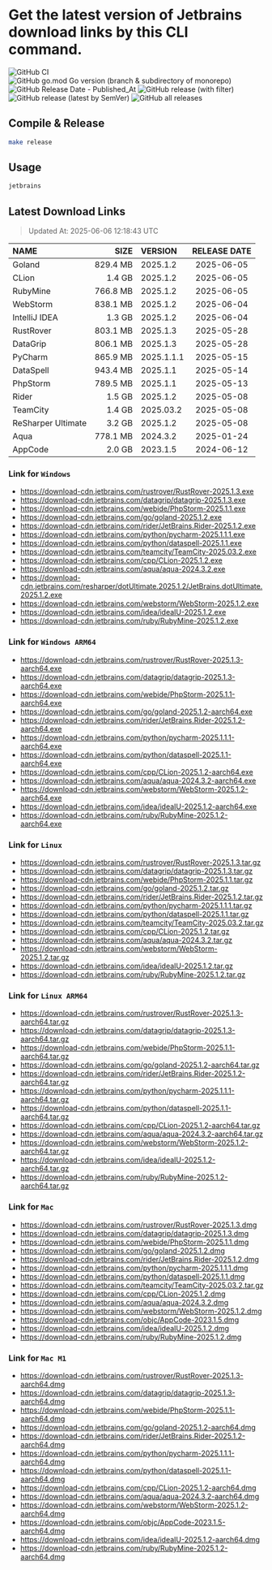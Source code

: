 # Get the latest version of Jetbrains download links by this CLI command.

![GitHub CI](https://github.com/designinlife/jetbrains/actions/workflows/ci.yml/badge.svg)
![GitHub go.mod Go version (branch & subdirectory of monorepo)](https://img.shields.io/github/go-mod/go-version/designinlife/jetbrains/master)
![GitHub Release Date - Published_At](https://img.shields.io/github/release-date/designinlife/jetbrains)
![GitHub release (with filter)](https://img.shields.io/github/v/release/designinlife/jetbrains)
![GitHub release (latest by SemVer)](https://img.shields.io/github/downloads/designinlife/jetbrains/v1.1.12/total)
![GitHub all releases](https://img.shields.io/github/downloads/designinlife/jetbrains/total)

## Compile & Release

```bash
make release
```

## Usage

```bash
jetbrains
```

## Latest Download Links

> Updated At: 2025-06-06 12:18:43 UTC

| NAME | SIZE | VERSION | RELEASE DATE |
| :-- | --: | :-- | :--: |
| Goland | 829.4 MB | 2025.1.2 | 2025-06-05 |
| CLion | 1.4 GB | 2025.1.2 | 2025-06-05 |
| RubyMine | 766.8 MB | 2025.1.2 | 2025-06-05 |
| WebStorm | 838.1 MB | 2025.1.2 | 2025-06-04 |
| IntelliJ IDEA | 1.3 GB | 2025.1.2 | 2025-06-04 |
| RustRover | 803.1 MB | 2025.1.3 | 2025-05-28 |
| DataGrip | 806.1 MB | 2025.1.3 | 2025-05-28 |
| PyCharm | 865.9 MB | 2025.1.1.1 | 2025-05-15 |
| DataSpell | 943.4 MB | 2025.1.1 | 2025-05-14 |
| PhpStorm | 789.5 MB | 2025.1.1 | 2025-05-13 |
| Rider | 1.5 GB | 2025.1.2 | 2025-05-08 |
| TeamCity | 1.4 GB | 2025.03.2 | 2025-05-08 |
| ReSharper Ultimate | 3.2 GB | 2025.1.2 | 2025-05-08 |
| Aqua | 778.1 MB | 2024.3.2 | 2025-01-24 |
| AppCode | 2.0 GB | 2023.1.5 | 2024-06-12 |

### Link for `Windows`

* <https://download-cdn.jetbrains.com/rustrover/RustRover-2025.1.3.exe>
* <https://download-cdn.jetbrains.com/datagrip/datagrip-2025.1.3.exe>
* <https://download-cdn.jetbrains.com/webide/PhpStorm-2025.1.1.exe>
* <https://download-cdn.jetbrains.com/go/goland-2025.1.2.exe>
* <https://download-cdn.jetbrains.com/rider/JetBrains.Rider-2025.1.2.exe>
* <https://download-cdn.jetbrains.com/python/pycharm-2025.1.1.1.exe>
* <https://download-cdn.jetbrains.com/python/dataspell-2025.1.1.exe>
* <https://download-cdn.jetbrains.com/teamcity/TeamCity-2025.03.2.exe>
* <https://download-cdn.jetbrains.com/cpp/CLion-2025.1.2.exe>
* <https://download-cdn.jetbrains.com/aqua/aqua-2024.3.2.exe>
* <https://download-cdn.jetbrains.com/resharper/dotUltimate.2025.1.2/JetBrains.dotUltimate.2025.1.2.exe>
* <https://download-cdn.jetbrains.com/webstorm/WebStorm-2025.1.2.exe>
* <https://download-cdn.jetbrains.com/idea/ideaIU-2025.1.2.exe>
* <https://download-cdn.jetbrains.com/ruby/RubyMine-2025.1.2.exe>

### Link for `Windows ARM64`

* <https://download-cdn.jetbrains.com/rustrover/RustRover-2025.1.3-aarch64.exe>
* <https://download-cdn.jetbrains.com/datagrip/datagrip-2025.1.3-aarch64.exe>
* <https://download-cdn.jetbrains.com/webide/PhpStorm-2025.1.1-aarch64.exe>
* <https://download-cdn.jetbrains.com/go/goland-2025.1.2-aarch64.exe>
* <https://download-cdn.jetbrains.com/rider/JetBrains.Rider-2025.1.2-aarch64.exe>
* <https://download-cdn.jetbrains.com/python/pycharm-2025.1.1.1-aarch64.exe>
* <https://download-cdn.jetbrains.com/python/dataspell-2025.1.1-aarch64.exe>
* <https://download-cdn.jetbrains.com/cpp/CLion-2025.1.2-aarch64.exe>
* <https://download-cdn.jetbrains.com/aqua/aqua-2024.3.2-aarch64.exe>
* <https://download-cdn.jetbrains.com/webstorm/WebStorm-2025.1.2-aarch64.exe>
* <https://download-cdn.jetbrains.com/idea/ideaIU-2025.1.2-aarch64.exe>
* <https://download-cdn.jetbrains.com/ruby/RubyMine-2025.1.2-aarch64.exe>

### Link for `Linux`

* <https://download-cdn.jetbrains.com/rustrover/RustRover-2025.1.3.tar.gz>
* <https://download-cdn.jetbrains.com/datagrip/datagrip-2025.1.3.tar.gz>
* <https://download-cdn.jetbrains.com/webide/PhpStorm-2025.1.1.tar.gz>
* <https://download-cdn.jetbrains.com/go/goland-2025.1.2.tar.gz>
* <https://download-cdn.jetbrains.com/rider/JetBrains.Rider-2025.1.2.tar.gz>
* <https://download-cdn.jetbrains.com/python/pycharm-2025.1.1.1.tar.gz>
* <https://download-cdn.jetbrains.com/python/dataspell-2025.1.1.tar.gz>
* <https://download-cdn.jetbrains.com/teamcity/TeamCity-2025.03.2.tar.gz>
* <https://download-cdn.jetbrains.com/cpp/CLion-2025.1.2.tar.gz>
* <https://download-cdn.jetbrains.com/aqua/aqua-2024.3.2.tar.gz>
* <https://download-cdn.jetbrains.com/webstorm/WebStorm-2025.1.2.tar.gz>
* <https://download-cdn.jetbrains.com/idea/ideaIU-2025.1.2.tar.gz>
* <https://download-cdn.jetbrains.com/ruby/RubyMine-2025.1.2.tar.gz>

### Link for `Linux ARM64`

* <https://download-cdn.jetbrains.com/rustrover/RustRover-2025.1.3-aarch64.tar.gz>
* <https://download-cdn.jetbrains.com/datagrip/datagrip-2025.1.3-aarch64.tar.gz>
* <https://download-cdn.jetbrains.com/webide/PhpStorm-2025.1.1-aarch64.tar.gz>
* <https://download-cdn.jetbrains.com/go/goland-2025.1.2-aarch64.tar.gz>
* <https://download-cdn.jetbrains.com/rider/JetBrains.Rider-2025.1.2-aarch64.tar.gz>
* <https://download-cdn.jetbrains.com/python/pycharm-2025.1.1.1-aarch64.tar.gz>
* <https://download-cdn.jetbrains.com/python/dataspell-2025.1.1-aarch64.tar.gz>
* <https://download-cdn.jetbrains.com/cpp/CLion-2025.1.2-aarch64.tar.gz>
* <https://download-cdn.jetbrains.com/aqua/aqua-2024.3.2-aarch64.tar.gz>
* <https://download-cdn.jetbrains.com/webstorm/WebStorm-2025.1.2-aarch64.tar.gz>
* <https://download-cdn.jetbrains.com/idea/ideaIU-2025.1.2-aarch64.tar.gz>
* <https://download-cdn.jetbrains.com/ruby/RubyMine-2025.1.2-aarch64.tar.gz>

### Link for `Mac`

* <https://download-cdn.jetbrains.com/rustrover/RustRover-2025.1.3.dmg>
* <https://download-cdn.jetbrains.com/datagrip/datagrip-2025.1.3.dmg>
* <https://download-cdn.jetbrains.com/webide/PhpStorm-2025.1.1.dmg>
* <https://download-cdn.jetbrains.com/go/goland-2025.1.2.dmg>
* <https://download-cdn.jetbrains.com/rider/JetBrains.Rider-2025.1.2.dmg>
* <https://download-cdn.jetbrains.com/python/pycharm-2025.1.1.1.dmg>
* <https://download-cdn.jetbrains.com/python/dataspell-2025.1.1.dmg>
* <https://download-cdn.jetbrains.com/teamcity/TeamCity-2025.03.2.tar.gz>
* <https://download-cdn.jetbrains.com/cpp/CLion-2025.1.2.dmg>
* <https://download-cdn.jetbrains.com/aqua/aqua-2024.3.2.dmg>
* <https://download-cdn.jetbrains.com/webstorm/WebStorm-2025.1.2.dmg>
* <https://download-cdn.jetbrains.com/objc/AppCode-2023.1.5.dmg>
* <https://download-cdn.jetbrains.com/idea/ideaIU-2025.1.2.dmg>
* <https://download-cdn.jetbrains.com/ruby/RubyMine-2025.1.2.dmg>

### Link for `Mac M1`

* <https://download-cdn.jetbrains.com/rustrover/RustRover-2025.1.3-aarch64.dmg>
* <https://download-cdn.jetbrains.com/datagrip/datagrip-2025.1.3-aarch64.dmg>
* <https://download-cdn.jetbrains.com/webide/PhpStorm-2025.1.1-aarch64.dmg>
* <https://download-cdn.jetbrains.com/go/goland-2025.1.2-aarch64.dmg>
* <https://download-cdn.jetbrains.com/rider/JetBrains.Rider-2025.1.2-aarch64.dmg>
* <https://download-cdn.jetbrains.com/python/pycharm-2025.1.1.1-aarch64.dmg>
* <https://download-cdn.jetbrains.com/python/dataspell-2025.1.1-aarch64.dmg>
* <https://download-cdn.jetbrains.com/cpp/CLion-2025.1.2-aarch64.dmg>
* <https://download-cdn.jetbrains.com/aqua/aqua-2024.3.2-aarch64.dmg>
* <https://download-cdn.jetbrains.com/webstorm/WebStorm-2025.1.2-aarch64.dmg>
* <https://download-cdn.jetbrains.com/objc/AppCode-2023.1.5-aarch64.dmg>
* <https://download-cdn.jetbrains.com/idea/ideaIU-2025.1.2-aarch64.dmg>
* <https://download-cdn.jetbrains.com/ruby/RubyMine-2025.1.2-aarch64.dmg>
